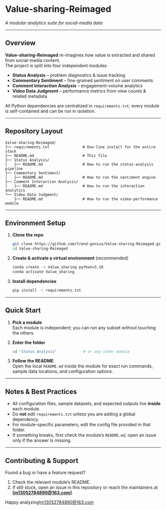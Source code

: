 # Value-sharing-Reimaged  
*A modular analytics suite for social-media data*

---

## Overview  
**Value-sharing-Reimaged** re-imagines how value is extracted and shared from social-media content.  
The project is split into four independent modules:

- **Status Analysis** – problem diagnostics & issue tracking  
- **Commentary Sentiment** – fine-grained sentiment on user comments  
- **Comment Interaction Analysis** – engagement-volume analytics  
- **Video Data Judgment** – performance metrics from view counts & related metadata  

All Python dependencies are centralized in `requirements.txt`; every module is self-contained and can be run in isolation.

---

## Repository Layout

```
Value-sharing-Reimaged/
├── requirements.txt               # One-line install for the entire stack
├── README.md                      # This file
├── Status Analysis/
│   ├── README.md                  # How to run the status-analysis pipeline
├── Commentary Sentiment/
│   ├── README.md                  # How to run the sentiment engine
├── Comment Interaction Analysis/
│   ├── README.md                  # How to run the interaction analytics
└── Video Data Judgment/
    ├── README.md                  # How to run the video-performance module
```

---

## Environment Setup

1. **Clone the repo**
   ```bash
   git clone https://github.com/trend-genius/Value-sharing-Reimaged.git
   cd Value-sharing-Reimaged
   ```

2. **Create & activate a virtual environment** (recommended)
   ```bash
   conda create -n Value_sharing python=3.10
   conda activate Value_sharing        
   ```

3. **Install dependencies**
   ```bash
   pip install -r requirements.txt
   ```

---

## Quick Start

1. **Pick a module**  
   Each module is independent; you can run any subset without touching the others.

2. **Enter the folder**
   ```bash
   cd "Status Analysis"            # or any other module
   ```

3. **Follow the README**  
   Open the local `README.md` inside the module for exact run commands, sample data locations, and configuration options.

---

## Notes & Best Practices

- All configuration files, sample datasets, and expected outputs live **inside** each module.  
- Do **not** edit `requirements.txt` unless you are adding a global dependency.  
- For module-specific parameters, edit the config file provided in that folder.  
- If something breaks, first check the module’s `README.md`; open an issue only if the answer is missing.

---

## Contributing & Support

Found a bug or have a feature request?  
1. Check the relevant module’s README.  
2. If still stuck, open an issue in this repository or reach the maintainers at **[m13052784890@163.com]**.

Happy analyzing!m13052784890@163.com